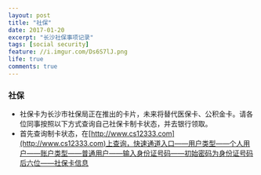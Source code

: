 ```yaml
---
layout: post
title: "社保"
date: 2017-01-20
excerpt: "长沙社保事项记录"
tags: [social security]
feature: //i.imgur.com/Ds6S7lJ.png
life: true
comments: true
---
```

### 社保
* 社保卡为长沙市社保局正在推出的卡片，未来将替代医保卡、公积金卡。请各位同事按照以下方式查询自己社保卡制卡状态，并去银行领取。
* 首先查询制卡状态，在[http://www.cs12333.com](http://www.cs12333.com)上查询，快速通道入口——用户类型——个人用户——账户类型——普通用户——输入身份证号码——初始密码为身份证号码后六位——社保卡信息
